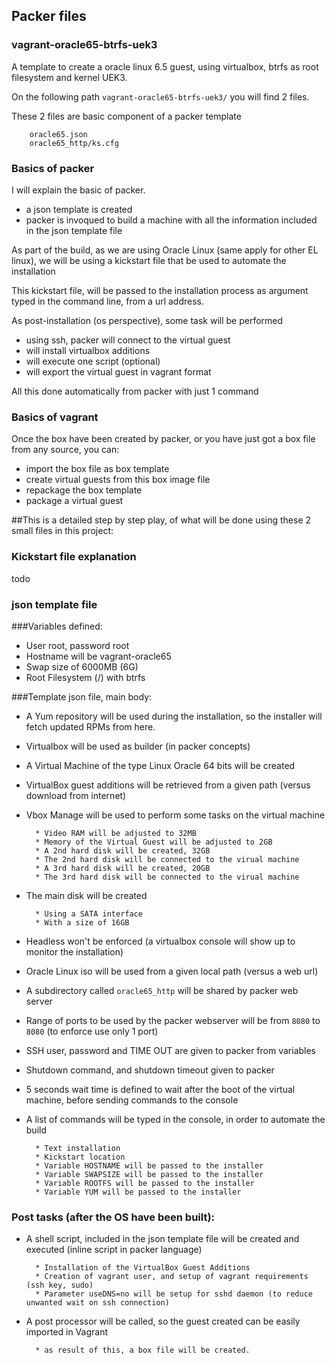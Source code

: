 ## Packer files

### vagrant-oracle65-btrfs-uek3 

A template to create a oracle linux 6.5 guest, using virtualbox, btrfs as root filesystem and kernel UEK3.

On the following path `vagrant-oracle65-btrfs-uek3/` you will find 2 files.

These 2 files are basic component of a packer template

		oracle65.json
		oracle65_http/ks.cfg

### Basics of packer

I will explain the basic of packer.

* a json template is created
* packer is invoqued to build a machine with all the information included in the json template file

As part of the build, as we are using Oracle Linux (same apply for other EL linux), we will be using a kickstart file that be used to automate the installation

This kickstart file, will be passed to the installation process as argument typed in the command line, from a url address.

As post-installation (os perspective), some task will be performed

* using ssh, packer will connect to the virtual guest
* will install virtualbox additions
* will execute one script (optional)
* will export the virtual guest in vagrant format

All this done automatically from packer with just 1 command


### Basics of vagrant

Once the box have been created by packer, or you have just got a box file from any source, you can:

* import the box file as box template
* create virtual guests from this box image file
* repackage the box template
* package a virtual guest


##This is a detailed step by step play, of what will be done using these 2 small files in this project:

### Kickstart file explanation

todo

### json template file

###Variables defined:

* User root, password root
* Hostname will be vagrant-oracle65
* Swap size of 6000MB (6G)
* Root Filesystem (/) with btrfs

###Template json file, main body:

* A Yum repository will be used during the installation, so the installer will fetch updated RPMs from here.
* Virtualbox will be used as builder (in packer concepts)
* A Virtual Machine of the type Linux Oracle 64 bits will be created
* VirtualBox guest additions will be retrieved from a given path (versus download from internet)
* Vbox Manage will be used to perform some tasks on the virtual machine

		* Video RAM will be adjusted to 32MB
		* Memory of the Virtual Guest will be adjusted to 2GB
		* A 2nd hard disk will be created, 32GB
		* The 2nd hard disk will be connected to the virual machine
		* A 3rd hard disk will be created, 20GB
		* The 3rd hard disk will be connected to the virual machine

* The main disk will be created

		* Using a SATA interface
		* With a size of 16GB

* Headless won't be enforced (a virtualbox console will show up to monitor the installation)
* Oracle Linux iso will be used from a given local path (versus a web url)
* A subdirectory called `oracle65_http` will be shared by packer web server
* Range of ports to be used by the packer webserver will be from `8080` to `8080` (to enforce use only 1 port)
* SSH user, password and TIME OUT are given to packer from variables
* Shutdown command, and shutdown timeout given to packer
* 5 seconds wait time is defined to wait after the boot of the virtual machine, before sending commands to the console
* A list of commands will be typed in the console, in order to automate the build

		* Text installation
		* Kickstart location
		* Variable HOSTNAME will be passed to the installer
		* Variable SWAPSIZE will be passed to the installer
		* Variable ROOTFS will be passed to the installer
		* Variable YUM will be passed to the installer

### Post tasks (after the OS have been built):

* A shell script, included in the json template file will be created and executed (inline script in packer language)

		* Installation of the VirtualBox Guest Additions
		* Creation of vagrant user, and setup of vagrant requirements (ssh key, sudo)
		* Parameter useDNS=no will be setup for sshd daemon (to reduce unwanted wait on ssh connection)


* A post processor will be called, so the guest created can be easily imported in Vagrant

		* as result of this, a box file will be created.


